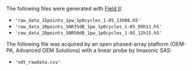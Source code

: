 The following files were generated with [Field II](https://field-ii.dk/):
* `'raw_data_15points_1pw_1p0cycles_1-05_13h08.h5'`
* `'raw_data_20points_SNR35dB_1pw_1p0cycles_1-05_09h11.h5'`
* `'raw_data_20points_SNR50dB_1pw_1p0cycles_1-05_12h15.h5'`

The following file was acquired by an open phased-array platform
(OEM-PA, Advanced OEM Solutions) with a linear probe by Imasonic
SAS:
* `'ndt_rawdata.csv'`